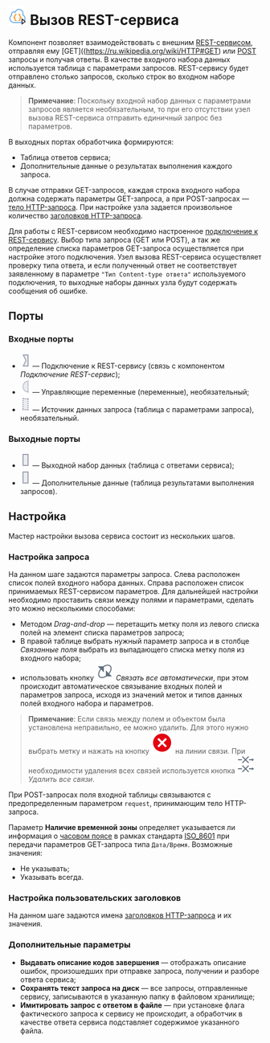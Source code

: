 # ![](../../images/icons/data-sources/web-rest-client_default.svg) Вызов REST-сервиса

Компонент позволяет взаимодействовать с внешним [REST-сервисом](https://ru.wikipedia.org/wiki/REST), отправляя ему [GET]((https://ru.wikipedia.org/wiki/HTTP#GET) или [POST](https://ru.wikipedia.org/wiki/HTTP#POST) запросы и получая ответы. В качестве входного набора данных используется таблица с параметрами запросов. REST-сервису будет отправлено столько запросов, сколько строк во входном наборе данных.

> **Примечание**: Поскольку входной набор данных с параметрами запросов является необязательным, то при его отсутствии узел вызова REST-сервиса отправить единичный запрос без параметров.

В выходных портах обработчика формируются:

- Таблица ответов сервиса;
- Дополнительные данные о результатах выполнения каждого запроса.

В случае отправки GET-запросов, каждая строка входного набора должна содержать параметры GET-запроса, а при POST-запросах — [тело HTTP-запроса](https://ru.wikipedia.org/wiki/HTTP#Тело_сообщения). При настройке узла задается произвольное количество [заголовков HTTP-запроса](https://ru.wikipedia.org/wiki/HTTP#Заголовки).

Для работы с REST-сервисом необходимо настроенное [подключение к REST-сервису](../../integration/connections/list/rest-service.md). Выбор типа запроса (GET или POST), а так же определение списка параметров GET-запроса осуществляется при настройке этого подключения. Узел вызова REST-сервиса осуществляет проверку типа  ответа, и если полученный ответ не соответствует заявленному в параметре `"Тип Content-type ответа"` используемого подключения, то выходные наборы данных узла будут содержать сообщения об ошибке.

## Порты

### Входные порты

* ![](../../images/icons/ports/input_connection_inactive.svg) — Подключение к REST-сервису (связь с компонентом *Подключение REST-сервис*);
* ![](../../images/icons/ports/optional_input_variable_inactive.svg) — Управляющие переменные (переменные), необязательный;
* ![](../../images/icons/ports/optional_output_table_inactive.svg) — Источник данных запроса (таблица с параметрами запроса), необязательный.

### Выходные порты

* ![](../../images/icons/ports/output_table_inactive.svg) — Выходной набор данных (таблица с ответами сервиса);
* ![](../../images/icons/ports/output_table_inactive.svg) — Дополнительные данные (таблица результатами выполнения запросов).

## Настройка

Мастер настройки вызова сервиса состоит из нескольких шагов.

### Настройка запроса

На данном шаге задаются параметры запроса. Слева расположен список полей входного набора данных. Справа расположен список принимаемых REST-сервисом параметров. Для дальнейшей настройки необходимо проставить связи между полями и параметрами, сделать это можно несколькими способами:

* Методом *Drag-and-drop* — перетащить метку поля из левого списка полей на элемент списка параметров запроса;
* В правой таблице выбрать нужный параметр запроса и в столбце *Связанные поля* выбрать из выпадающего списка метку поля из входного набора;
* использовать кнопку ![](../../images/icons/toolbar-controls/auto-connect_default.svg) *Связать все автоматически*, при этом происходит автоматическое связывание входных полей и параметров запроса, исходя из значений меток и типов данных полей входного набора и параметров.

> **Примечание**: Если связь между полем и объектом была установлена неправильно, ее можно удалить. Для этого нужно выбрать метку и нажать на кнопку ![](../../images/icons/link-grid/remove-link_hover.svg) на линии связи. При необходимости удаления всех связей используется кнопка ![](../../images/icons/toolbar-controls/remove-all-links_default.svg) *Удалить все связи*.

При POST-запросах поля входной таблицы связываются с предопределенным параметром `request`, принимающим тело HTTP-запроса.

Параметр **Наличие временной зоны** определяет указывается ли информация о [часовом поясе](https://ru.wikipedia.org/wiki/Список_часовых_поясов_по_странам) в рамках стандарта [ISO_8601](https://ru.wikipedia.org/wiki/ISO_8601) при передачи параметров GET-запроса типа `Дата/Время`. Возможные значения:

- Не указывать;
- Указывать всегда.

### Настройка пользовательских заголовков

На данном шаге задаются имена [заголовков HTTP-запроса](https://ru.wikipedia.org/wiki/HTTP#Заголовки) и их значения.

### Дополнительные параметры

- **Выдавать описание кодов завершения** — отображать описание ошибок, произошедших при отправке запроса, получении и разборе ответа сервиса;
- **Сохранять текст запроса на диск** — все запросы, отправленные сервису, записываются в указанную папку в файловом хранилище;
- **Имитировать запрос с ответом в файле** — при установке флага фактического запроса к сервису не происходит, а обработчик в качестве ответа сервиса подставляет содержимое указанного файла.